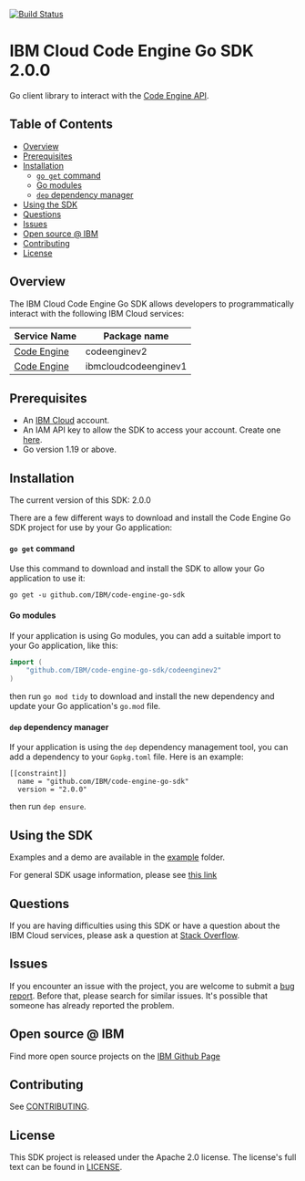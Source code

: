 [![Build Status](https://travis-ci.com/IBM/code-engine-go-sdk.svg?branch=main)](https://travis-ci.com/IBM/code-engine-go-sdk)
<!--
[![semantic-release](https://img.shields.io/badge/%20%20%F0%9F%93%A6%F0%9F%9A%80-semantic--release-e10079.svg)](https://github.com/semantic-release/semantic-release)
-->

# IBM Cloud Code Engine Go SDK 2.0.0
Go client library to interact with the [Code Engine API](https://cloud.ibm.com/apidocs/codeengine).

## Table of Contents
<!--
  The TOC below is generated using the `markdown-toc` node package.

      https://github.com/jonschlinkert/markdown-toc

  You should regenerate the TOC after making changes to this file.

      npx markdown-toc -i README.md
  -->

<!-- toc -->

- [Overview](#overview)
- [Prerequisites](#prerequisites)
- [Installation](#installation)
    + [`go get` command](#go-get-command)
    + [Go modules](#go-modules)
    + [`dep` dependency manager](#dep-dependency-manager)
- [Using the SDK](#using-the-sdk)
- [Questions](#questions)
- [Issues](#issues)
- [Open source @ IBM](#open-source--ibm)
- [Contributing](#contributing)
- [License](#license)

<!-- tocstop -->

## Overview

The IBM Cloud Code Engine Go SDK allows developers to programmatically interact with the following IBM Cloud services:

Service Name | Package name 
--- | --- 
[Code Engine](https://cloud.ibm.com/apidocs/codeengine/codeengine-v2.0.0) | codeenginev2 
[Code Engine](https://cloud.ibm.com/apidocs/codeengine/codeengine-v1.0.0) | ibmcloudcodeenginev1 

## Prerequisites

[ibm-cloud-onboarding]: https://cloud.ibm.com/registration

* An [IBM Cloud][ibm-cloud-onboarding] account.
* An IAM API key to allow the SDK to access your account. Create one [here](https://cloud.ibm.com/iam/apikeys).
* Go version 1.19 or above.

## Installation
The current version of this SDK: 2.0.0

There are a few different ways to download and install the Code Engine Go SDK project for use by your
Go application:

#### `go get` command  
Use this command to download and install the SDK to allow your Go application to
use it:

```
go get -u github.com/IBM/code-engine-go-sdk
```

#### Go modules  
If your application is using Go modules, you can add a suitable import to your
Go application, like this:

```go
import (
	"github.com/IBM/code-engine-go-sdk/codeenginev2"
)
```

then run `go mod tidy` to download and install the new dependency and update your Go application's
`go.mod` file.

#### `dep` dependency manager  
If your application is using the `dep` dependency management tool, you can add a dependency
to your `Gopkg.toml` file.  Here is an example:

```
[[constraint]]
  name = "github.com/IBM/code-engine-go-sdk"
  version = "2.0.0"

```

then run `dep ensure`.

## Using the SDK
Examples and a demo are available in the [example](/example) folder.

For general SDK usage information, please see [this link](https://github.com/IBM/ibm-cloud-sdk-common/blob/master/README.md)

## Questions

If you are having difficulties using this SDK or have a question about the IBM Cloud services,
please ask a question at 
[Stack Overflow](http://stackoverflow.com/questions/ask?tags=ibm-cloud).

## Issues
If you encounter an issue with the project, you are welcome to submit a
[bug report](https://github.com/IBM/code-engine-go-sdk/issues).
Before that, please search for similar issues. It's possible that someone has already reported the problem.

## Open source @ IBM
Find more open source projects on the [IBM Github Page](http://ibm.github.io/)

## Contributing
See [CONTRIBUTING](CONTRIBUTING.md).

## License

This SDK project is released under the Apache 2.0 license.
The license's full text can be found in [LICENSE](LICENSE).

